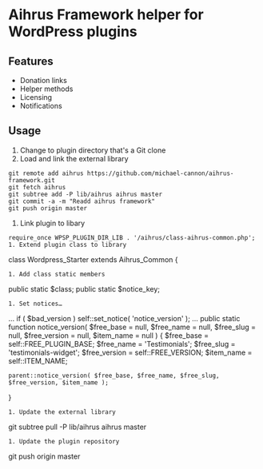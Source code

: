 # Aihrus Framework helper for WordPress plugins

## Features

* Donation links
* Helper methods
* Licensing
* Notifications

## Usage

1. Change to plugin directory that's a Git clone
1. Load and link the external library
```
git remote add aihrus https://github.com/michael-cannon/aihrus-framework.git
git fetch aihrus 
git subtree add -P lib/aihrus aihrus master
git commit -a -m "Readd aihrus framework"
git push origin master
```
1. Link plugin to libary
```
require_once WPSP_PLUGIN_DIR_LIB . '/aihrus/class-aihrus-common.php';
1. Extend plugin class to library
```
class Wordpress_Starter extends Aihrus_Common {
```
1. Add class static members
```
public static $class;
public static $notice_key;
```
1. Set notices…
```
…
if ( $bad_version )
	self::set_notice( 'notice_version' );
…
public static function notice_version( $free_base = null, $free_name = null, $free_slug = null, $free_version = null, $item_name = null ) {
	$free_base    = self::FREE_PLUGIN_BASE;
	$free_name    = 'Testimonials';
	$free_slug    = 'testimonials-widget';
	$free_version = self::FREE_VERSION;
	$item_name    = self::ITEM_NAME;

	parent::notice_version( $free_base, $free_name, $free_slug, $free_version, $item_name );
}
```
1. Update the external library
```
git subtree pull -P lib/aihrus aihrus master
```
1. Update the plugin repository
```
git push origin master
```
